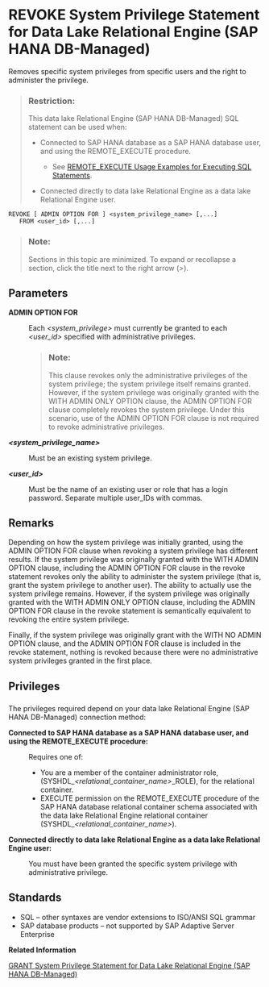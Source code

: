 <!-- loio2a45ac0bacf44b879b464c83767c2f48 -->

# REVOKE System Privilege Statement for Data Lake Relational Engine \(SAP HANA DB-Managed\)

Removes specific system privileges from specific users and the right to administer the privilege.



> ### Restriction:  
> This data lake Relational Engine \(SAP HANA DB-Managed\) SQL statement can be used when:
> 
> -   Connected to SAP HANA database as a SAP HANA database user, and using the REMOTE\_EXECUTE procedure.
> 
>     -   See [REMOTE\_EXECUTE Usage Examples for Executing SQL Statements](remote-execute-usage-examples-for-executing-sql-statements-fd99ac0.md).
> 
> -   Connected directly to data lake Relational Engine as a data lake Relational Engine user.



```
REVOKE [ ADMIN OPTION FOR ] <system_privilege_name> [,...]
   FROM <user_id> [,...]
```



> ### Note:  
> Sections in this topic are minimized. To expand or recollapse a section, click the title next to the right arrow \(*\>*\).



<a name="loio2a45ac0bacf44b879b464c83767c2f48__section_lrd_xmk_gtb"/>

## Parameters


<dl>
<dt><b>

ADMIN OPTION FOR

</b></dt>
<dd>

Each *<system\_privilege\>* must currently be granted to each *<user\_id\>* specified with administrative privileges.

> ### Note:  
> This clause revokes only the administrative privileges of the system privilege; the system privilege itself remains granted. However, if the system privilege was originally granted with the WITH ADMIN ONLY OPTION clause, the ADMIN OPTION FOR clause completely revokes the system privilege. Under this scenario, use of the ADMIN OPTION FOR clause is not required to revoke administrative privileges.



</dd><dt><b>

*<system\_privilege\_name\>*

</b></dt>
<dd>

Must be an existing system privilege.



</dd><dt><b>

*<user\_id\>*

</b></dt>
<dd>

Must be the name of an existing user or role that has a login password. Separate multiple user\_IDs with commas.



</dd>
</dl>



<a name="loio2a45ac0bacf44b879b464c83767c2f48__section_gjw_xmk_gtb"/>

## Remarks

Depending on how the system privilege was initially granted, using the ADMIN OPTION FOR clause when revoking a system privilege has different results. If the system privilege was originally granted with the WITH ADMIN OPTION clause, including the ADMIN OPTION FOR clause in the revoke statement revokes only the ability to administer the system privilege \(that is, grant the system privilege to another user\). The ability to actually use the system privilege remains. However, if the system privilege was originally granted with the WITH ADMIN ONLY OPTION clause, including the ADMIN OPTION FOR clause in the revoke statement is semantically equivalent to revoking the entire system privilege.

Finally, if the system privilege was originally grant with the WITH NO ADMIN OPTION clause, and the ADMIN OPTION FOR clause is included in the revoke statement, nothing is revoked because there were no administrative system privileges granted in the first place.



<a name="loio2a45ac0bacf44b879b464c83767c2f48__section_byr_pxy_wwb"/>

## Privileges



### 

The privileges required depend on your data lake Relational Engine \(SAP HANA DB-Managed\) connection method:


<dl>
<dt><b>

Connected to SAP HANA database as a SAP HANA database user, and using the REMOTE\_EXECUTE procedure:

</b></dt>
<dd>

Requires one of:

-   You are a member of the container administrator role, \(SYSHDL\_*<relational\_container\_name\>*\_ROLE\), for the relational container.
-   EXECUTE permission on the REMOTE\_EXECUTE procedure of the SAP HANA database relational container schema associated with the data lake Relational Engine relational container \(SYSHDL\_*<relational\_container\_name\>*\).



</dd><dt><b>

Connected directly to data lake Relational Engine as a data lake Relational Engine user:

</b></dt>
<dd>

You must have been granted the specific system privilege with administrative privilege.



</dd>
</dl>



<a name="loio2a45ac0bacf44b879b464c83767c2f48__section_bbn_ymk_gtb"/>

## Standards

-   SQL – other syntaxes are vendor extensions to ISO/ANSI SQL grammar
-   SAP database products – not supported by SAP Adaptive Server Enterprise 

**Related Information**  


[GRANT System Privilege Statement for Data Lake Relational Engine \(SAP HANA DB-Managed\)](grant-system-privilege-statement-for-data-lake-relational-engine-sap-hana-db-managed-c039f62.md "Grants specific system privileges to users or roles, with or without administrative rights.")

